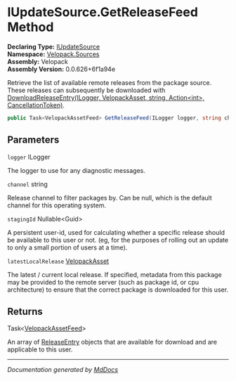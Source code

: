 ﻿<!--  
  <auto-generated>   
    The contents of this file were generated by a tool.  
    Changes to this file may be list if the file is regenerated  
  </auto-generated>   
-->

# IUpdateSource.GetReleaseFeed Method

**Declaring Type:** [IUpdateSource](../index.md)  
**Namespace:** [Velopack.Sources](../../index.md)  
**Assembly:** Velopack  
**Assembly Version:** 0.0.626+6f1a94e

Retrieve the list of available remote releases from the package source. These releases can subsequently be downloaded with [DownloadReleaseEntry(ILogger, VelopackAsset, string, Action\<int\>, CancellationToken)](DownloadReleaseEntry.md).

```csharp
public Task<VelopackAssetFeed> GetReleaseFeed(ILogger logger, string channel, Guid? stagingId = null, VelopackAsset latestLocalRelease = null);
```

## Parameters

`logger`  ILogger

The logger to use for any diagnostic messages.

`channel`  string

Release channel to filter packages by. Can be null, which is the              default channel for this operating system.

`stagingId`  Nullable\<Guid\>

A persistent user\-id, used for calculating whether a specific             release should be available to this user or not. (eg, for the purposes of rolling out             an update to only a small portion of users at a time).

`latestLocalRelease`  [VelopackAsset](../../../VelopackAsset/index.md)

The latest \/ current local release. If specified,             metadata from this package may be provided to the remote server (such as package id,             or cpu architecture) to ensure that the correct package is downloaded for this user.

## Returns

Task\<[VelopackAssetFeed](../../../VelopackAssetFeed/index.md)\>

An array of [ReleaseEntry](../../../ReleaseEntry/index.md) objects that are available for download             and are applicable to this user.

___

*Documentation generated by [MdDocs](https://github.com/ap0llo/mddocs)*
